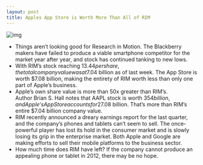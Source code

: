 ```yaml
---
layout: post
title: Apples App Store is Worth More Than All of RIM
---
```

![img](http://media.idownloadblog.com/wp-content/uploads/2011/12/IMG_0357-e1324321808145.jpg)
* Things aren’t looking good for Research in Motion. The Blackberry makers have failed to produce a viable smartphone competitor for the market year after year, and stock has continued tanking to new lows.
* With RIM’s stock reaching $13.44 per share, the total company value was at $7.04 billion as of last week. The App Store is worth $7.08 billion, making the entirety of RIM worth less than only one part of Apple’s business.
* Apple’s own share value is more than 50x greater than RIM’s. Author Brian S. Hall notes that AAPL stock is worth $354 billion, and Apple’s App Store accounts for 2% of its company value. Do the math, and the App Store is worth $7.08 billion. That’s more than RIM’s entire $7.04 billion company value.
* RIM recently announced a dreary earnings report for the last quarter, and the company’s phones and tablets can’t seem to sell. The once-powerful player has lost its hold in the consumer market and is slowly losing its grip in the enterprise market. Both Apple and Google are making efforts to sell their mobile platforms to the business sector.
* How much time does RIM have left? If the company cannot produce an appealing phone or tablet in 2012, there may be no hope.

